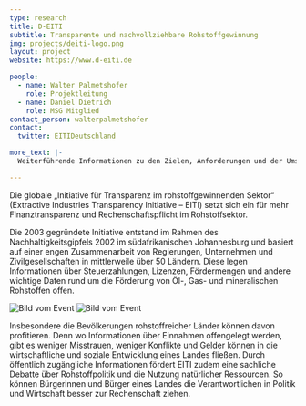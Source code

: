 ```yaml
---
type: research
title: D-EITI
subtitle: Transparente und nachvollziehbare Rohstoffgewinnung
img: projects/deiti-logo.png
layout: project
website: https://www.d-eiti.de

people:
  - name: Walter Palmetshofer
    role: Projektleitung
  - name: Daniel Dietrich
    role: MSG Mitglied
contact_person: walterpalmetshofer
contact:
  twitter: EITIDeutschland

more_text: |-
  Weiterführende Informationen zu den Zielen, Anforderungen und der Umsetzung in anderen Ländern: www.eiti.org

---
```

Die globale „Initiative für Transparenz im rohstoffgewinnenden Sektor“ (Extractive Industries Transparency Initiative – EITI) setzt sich ein für mehr Finanztransparenz und Rechenschaftspflicht im Rohstoffsektor.

Die 2003 gegründete Initiative entstand im Rahmen des Nachhaltigkeitsgipfels 2002 im südafrikanischen Johannesburg und basiert auf einer engen Zusammenarbeit von Regierungen, Unternehmen und Zivilgesellschaften in mittlerweile über 50 Ländern. Diese legen Informationen über Steuerzahlungen, Lizenzen, Fördermengen und andere wichtige Daten rund um die Förderung von Öl-, Gas- und mineralischen Rohstoffen offen.

<div class="two-img offset-lg-2">
  <img alt="Bild vom Event" src="/files/projects/eiti_img_1.jpg">
  <img alt="Bild vom Event" src="/files/projects/eiti_img_2.jpg">
</div>

Insbesondere die Bevölkerungen rohstoffreicher Länder können davon profitieren. Denn wo Informationen über Einnahmen offengelegt werden, gibt es weniger Misstrauen, weniger Konflikte und Gelder können in die wirtschaftliche und soziale Entwicklung eines Landes fließen.
Durch öffentlich zugängliche Informationen fördert EITI zudem eine sachliche Debatte über Rohstoffpolitik und die Nutzung natürlicher Ressourcen. So können Bürgerinnen und Bürger eines Landes die Verantwortlichen in Politik und Wirtschaft besser zur Rechenschaft ziehen.
 